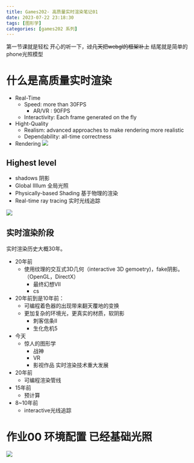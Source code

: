 ```yaml
---
title: Games202- 高质量实时渲染笔记01
date: 2023-07-22 23:18:30
tags: [图形学]
categories: [games202 系列]
---
```

第一节课就是轻松 开心的听一下，~~过几天把webgl的框架补上~~ 结尾就是简单的phone光照模型
# 什么是高质量实时渲染
- Real-Time 
    - Speed: more than 30FPS
        - AR/VR : 90FPS
    - Interactivity: Each frame generated on the fly
- Hight-Quality
    - Realism: advanced approaches to make rendering more realistic
    - Dependability: all-time correctness
- Rendering
    ![](https://strainbow.oss-cn-hangzhou.aliyuncs.com/20230724225326.png)

## Highest level
- shadows 阴影
- Global IIIlum 全局光照
- Physically-based Shading 基于物理的渲染
- Real-time ray tracing 实时光线追踪

![](https://strainbow.oss-cn-hangzhou.aliyuncs.com/20230724225914.png)

## 实时渲染阶段
实时渲染历史大概30年。
- 20年前 
  - 使用纹理的交互式3D几何（interactive 3D gemoetry)，fake阴影。（OpenGL，DirectX） 
    - 最终幻想VII
    - cs
- 20年前到是10年前： 
  - 可编程着色器的出现带来翻天覆地的变换
  - 更加复杂的环境光，更真实的材质，软阴影 
    - 刺客信条II
    - 生化危机5
- 今天 
  - 惊人的图形学 
    - 战神
    - VR
    - 影视作品
实时渲染技术重大发展
- 20年前 
  - 可编程渲染管线
- 15年前 
  - 预计算
- 8~10年前 
  - interactive光线追踪



# 作业00 环境配置 已经基础光照
![](https://strainbow.oss-cn-hangzhou.aliyuncs.com/games202-01.gif)
